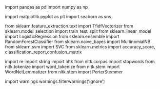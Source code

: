 import pandas as pd
import numpy as np

import matplotlib.pyplot as plt
import seaborn as sns

from sklearn.feature_extraction.text import TfidfVectorizer
from sklearn.model_selection import train_test_split
from sklearn.linear_model import LogisticRegression
from sklearn.ensemble import RandomForestClassifier
from sklearn.naive_bayes import MultinomialNB
from sklearn.svm  import SVC
from sklearn.metrics import accuracy_score, classification_report,confusion_matrix

import re
import string
import nltk
from nltk.corpus import stopwords
from nltk.tokenize import word_tokenize
from nltk.stem import WordNetLemmatizer
from nltk.stem import PorterStemmer

import warnings
warnings.filterwarnings('ignore')
